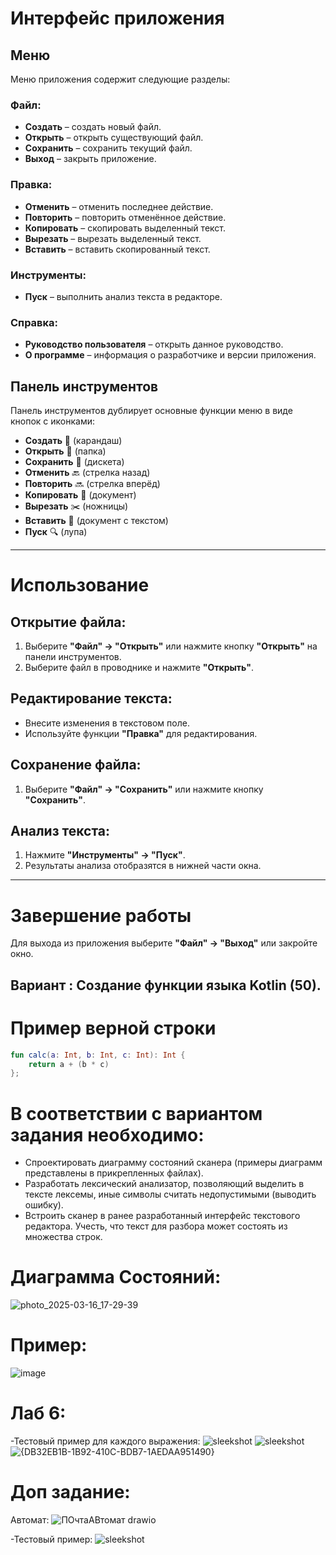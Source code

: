 # Интерфейс приложения

## Меню

Меню приложения содержит следующие разделы:

### Файл:
- **Создать** – создать новый файл.
- **Открыть** – открыть существующий файл.
- **Сохранить** – сохранить текущий файл.
- **Выход** – закрыть приложение.

### Правка:
- **Отменить** – отменить последнее действие.
- **Повторить** – повторить отменённое действие.
- **Копировать** – скопировать выделенный текст.
- **Вырезать** – вырезать выделенный текст.
- **Вставить** – вставить скопированный текст.

### Инструменты:
- **Пуск** – выполнить анализ текста в редакторе.

### Справка:
- **Руководство пользователя** – открыть данное руководство.
- **О программе** – информация о разработчике и версии приложения.

## Панель инструментов

Панель инструментов дублирует основные функции меню в виде кнопок с иконками:

- **Создать** 📝 (карандаш)
- **Открыть** 📂 (папка)
- **Сохранить** 💾 (дискета)
- **Отменить** 🔙 (стрелка назад)
- **Повторить** 🔜 (стрелка вперёд)
- **Копировать** 📄 (документ)
- **Вырезать** ✂️ (ножницы)
- **Вставить** 📃 (документ с текстом)
- **Пуск** 🔍 (лупа)

---

# Использование

## Открытие файла:
1. Выберите **"Файл" → "Открыть"** или нажмите кнопку **"Открыть"** на панели инструментов.
2. Выберите файл в проводнике и нажмите **"Открыть"**.

## Редактирование текста:
- Внесите изменения в текстовом поле.
- Используйте функции **"Правка"** для редактирования.

## Сохранение файла:
1. Выберите **"Файл" → "Сохранить"** или нажмите кнопку **"Сохранить"**.

## Анализ текста:
1. Нажмите **"Инструменты" → "Пуск"**.
2. Результаты анализа отобразятся в нижней части окна.

---

# Завершение работы
Для выхода из приложения выберите **"Файл" → "Выход"** или закройте окно.

## Вариант : Создание функции языка Kotlin (50).
# Пример верной строки
```Kotlin
fun calc(a: Int, b: Int, c: Int): Int {
    return a + (b * c)
};
```
# В соответствии с вариантом задания необходимо:

- Спроектировать диаграмму состояний сканера (примеры диаграмм представлены в прикрепленных файлах).
- Разработать лексический анализатор, позволяющий выделить в тексте лексемы, иные символы считать недопустимыми (выводить ошибку).
- Встроить сканер в ранее разработанный интерфейс текстового редактора. Учесть, что текст для разбора может состоять из множества строк.

# Диаграмма Состояний:
  ![photo_2025-03-16_17-29-39](https://github.com/user-attachments/assets/38aeb612-5d05-4c6c-b7a6-aa32e24bdfbc)


# Пример: 
![image](https://github.com/user-attachments/assets/22d576fa-806c-4b72-a551-9b0b5bb854ab)

# Лаб 6:
-Тестовый пример для каждого выражения:
 ![sleekshot](https://github.com/user-attachments/assets/eba8f069-2428-4633-8132-cebe3745c3d0)
 ![sleekshot](https://github.com/user-attachments/assets/0ec3c010-da7d-44e5-9b17-91d09483e8f6)
 ![{DB32EB1B-1B92-410C-BDB7-1AEDAA951490}](https://github.com/user-attachments/assets/e09284fd-32af-4791-b07c-4f7fe1af2ddd)
# Доп задание: 
Автомат:
![ПОчтаАВтомат drawio](https://github.com/user-attachments/assets/d57d7a39-4b55-445c-b6ad-19bdf7602947)

-Тестовый пример: 
![sleekshot](https://github.com/user-attachments/assets/45c3eb1b-11d0-4819-ad78-df50c44fb130)






